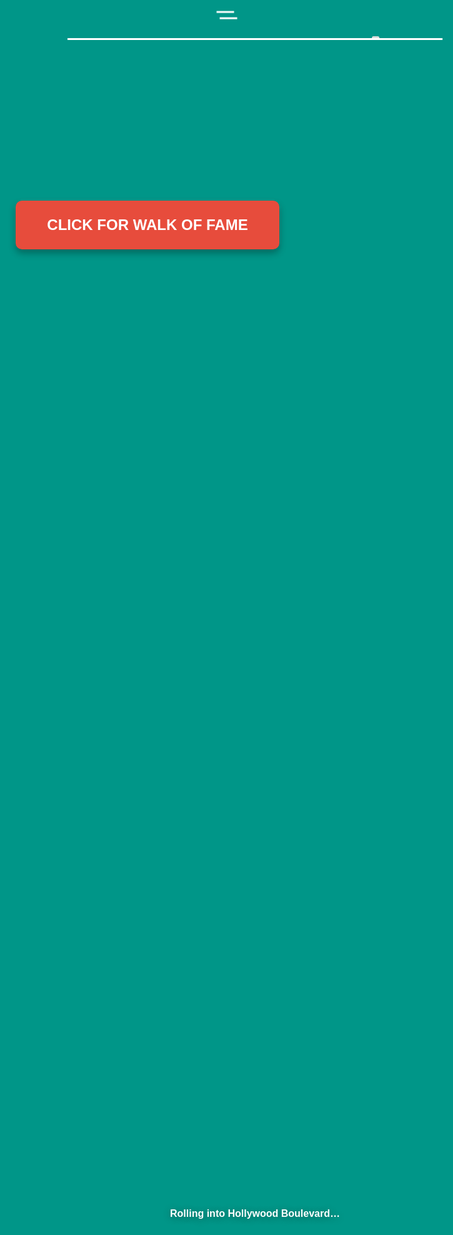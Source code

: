 ```yaml
---
layout: post
title: "Los Angeles"
description: "Roadtrip through LA and learn UI while you're there!"
permalink: /west-coast/analytics/losangeles/WOF
parent: "Analytics/Admin"
team: "Cool Collaborators"
submodule: 1
author: "Cool Collaborators"
date: 2025-10-21
---
```


# Los Angeles 


<!doctype html>
<html lang="en">
<head>
<meta charset="utf-8"><meta name="viewport" content="width=device-width,initial-scale=1"/>
<title>Hollywood Walk of Fame — Roadtrip</title>
<style>
/* ===== Truck intro (8s) ===== */
body{background:#009688;overflow:hidden;font-family:'Open Sans',sans-serif}
.loop-wrapper{margin:0 auto;position:relative;display:block;width:600px;height:250px;overflow:hidden;border-bottom:3px solid #fff;color:#fff}
.mountain{position:absolute;right:-900px;bottom:-20px;width:2px;height:2px;box-shadow:0 0 0 50px #4DB6AC,60px 50px 0 70px #4DB6AC,90px 90px 0 50px #4DB6AC,250px 250px 0 50px #4DB6AC,290px 320px 0 50px #4DB6AC,320px 400px 0 50px #4DB6AC;transform:rotate(130deg);animation:mtn 20s linear infinite}
.hill{position:absolute;right:-900px;bottom:-50px;width:400px;border-radius:50%;height:20px;box-shadow:0 0 0 50px #4DB6AC,-20px 0 0 20px #4DB6AC,-90px 0 0 50px #4DB6AC,250px 0 0 50px #4DB6AC,290px 0 0 50px #4DB6AC,620px 0 0 50px #4DB6AC;animation:hill 4s 2s linear infinite}
.tree,.tree:nth-child(2),.tree:nth-child(3){position:absolute;height:100px;width:35px;bottom:0;background:url(https://s3-us-west-2.amazonaws.com/s.cdpn.io/130015/tree.svg) no-repeat}
.rock{margin-top:-17%;height:2%;width:2%;bottom:-2px;border-radius:20px;position:absolute;background:#ddd}
.truck,.wheels{transition:all ease;width:85px;margin-right:-60px;bottom:0px;right:50%;position:absolute;background:#eee}
.truck{background:url(https://s3-us-west-2.amazonaws.com/s.cdpn.io/130015/truck.svg) no-repeat;background-size:contain;height:60px}
.truck:before{content:" ";position:absolute;width:25px;box-shadow:-30px 28px 0 1.5px #fff,-35px 18px 0 1.5px #fff}
.wheels{background:url(https://s3-us-west-2.amazonaws.com/s.cdpn.io/130015/wheels.svg) no-repeat;height:15px;margin-bottom:0}
.tree{animation:tree 3s 0s linear infinite}
.tree:nth-child(2){animation:tree2 2s .15s linear infinite}
.tree:nth-child(3){animation:tree3 8s .05s linear infinite}
.rock{animation:rock 4s -.53s linear infinite}
.truck{animation:truck 4s .08s ease infinite}
.wheels{animation:truck 4s .001s ease infinite}
.truck:before{animation:wind 1.5s 0s ease infinite}
@keyframes tree{0%{transform:translate(1350px)}100%{transform:translate(-50px)}}
@keyframes tree2{0%{transform:translate(650px)}100%{transform:translate(-50px)}}
@keyframes tree3{0%{transform:translate(2750px)}100%{transform:translate(-50px)}}
@keyframes rock{0%{right:-200px}100%{right:2000px}}
@keyframes truck{0%{}6%{transform:translateY(0)}7%{transform:translateY(-6px)}9%{transform:translateY(0)}10%{transform:translateY(-1px)}11%{transform:translateY(0)}100%{}}
@keyframes wind{0%{}50%{transform:translateY(3px)}100%{}}
@keyframes mtn{100%{transform:translateX(-2000px) rotate(130deg)}}
@keyframes hill{100%{transform:translateX(-2000px)}}
.intro{position:fixed;inset:0;display:grid;place-items:center;background:#009688;z-index:10}
.intro p{color:#fff;font-weight:800;margin-top:18px;text-shadow:0 2px 12px rgba(0,0,0,.35)}
/* ===== Scene: Walk of Fame ===== */
.hidden{display:none}
.scene{position:relative;min-height:100vh;background:linear-gradient(#87CEEB,#B0D4E3)}
.sidewalk{position:absolute;inset:auto 0 0 0;height:140px;background:linear-gradient(#d9c2a1,#af8f73);border-top:4px solid #8b7355}
.star{width:68px;height:68px;background:linear-gradient(135deg,#ffd700,#ffa500);clip-path:polygon(50% 0%,61% 35%,98% 35%,68% 57%,79% 91%,50% 70%,21% 91%,32% 57%,2% 35%,39% 35%);bottom:38px;left:-120px;filter:drop-shadow(0 0 10px rgba(255,215,0,.55));position:absolute;animation:stars 9s linear infinite}
.star.s2{animation-delay:2.2s}.star.s3{animation-delay:4.4s}.star.s4{animation-delay:6.6s}
@keyframes stars{to{transform:translateX(1300px)}}
.chinese-theatre{position:absolute;bottom:140px;left:8%;width:180px;height:200px}
.theatre-roof{position:absolute;top:0;left:50%;transform:translateX(-50%);width:180px;height:60px;background:linear-gradient(#c41e3a,#8b0000);clip-path:polygon(10% 100%,0% 30%,50% 0%,100% 30%,90% 100%)}
.theatre-body{position:absolute;bottom:0;left:50%;transform:translateX(-50%);width:140px;height:140px;background:linear-gradient(#f4e4c1,#d4c4a1);border:3px solid #a89060}
.theatre-pillars{position:absolute;top:20px;left:10px;right:10px;bottom:0}
.pillar{position:absolute;width:18px;height:120px;background:#c9b896;border:2px solid #a89060;bottom:0}
.pillar:nth-child(1){left:0}.pillar:nth-child(2){left:40%}.pillar:nth-child(3){right:0}
.capitol-records{position:absolute;bottom:140px;right:12%;width:90px;height:220px}
.capitol-base{position:absolute;bottom:0;left:50%;transform:translateX(-50%);width:90px;height:180px;background:linear-gradient(#f8f8f8,#d4d4d4);border-radius:45px 45px 0 0;border:3px solid #b8b8b8}
.capitol-ring{position:absolute;left:50%;transform:translateX(-50%);width:100%;height:12px;background:#2c5f8d;border-radius:50%}
.capitol-ring:nth-child(1){top:30px}.capitol-ring:nth-child(2){top:70px}.capitol-ring:nth-child(3){top:110px}.capitol-ring:nth-child(4){top:150px}
.capitol-top{position:absolute;top:0;left:50%;transform:translateX(-50%);width:40px;height:40px;background:radial-gradient(circle,#ff4444,#cc0000);border-radius:50%;border:3px solid #990000;animation:blink 2s ease-in-out infinite}
@keyframes blink{0%,100%{opacity:1}50%{opacity:.3}}
.dolby-theatre{position:absolute;bottom:140px;left:35%;width:160px;height:180px}
.dolby-body{position:absolute;bottom:0;width:100%;height:140px;background:linear-gradient(#2c3e50,#1a252f);border:3px solid #000}
.dolby-marquee{position:absolute;top:0;left:50%;transform:translateX(-50%);width:140px;height:50px;background:#ffd700;border:4px solid #ffaa00;display:grid;place-items:center;font-weight:800;font-size:11px;color:#000;letter-spacing:1px}
.dolby-marquee:before{content:"OSCARS"}
.marquee-lights{position:absolute;bottom:0;left:0;right:0;height:8px;background:repeating-linear-gradient(90deg,#fff 0 8px,#ffd700 8px 16px);animation:marquee-scroll .6s linear infinite}
@keyframes marquee-scroll{to{transform:translateX(-16px)}}
.caption{position:absolute;left:50%;transform:translateX(-50%);bottom:22px;color:#2b2b2b;font-weight:600;background:rgba(255,255,255,.75);padding:8px 14px;border-radius:10px}
</style>
</head>
<body>
<!-- Truck intro -->
<div class="intro" id="intro">
  <div class="loop-wrapper" role="img" aria-label="Driving along Sunset Boulevard to the Walk of Fame">
    <div class="mountain"></div>
    <div class="hill"></div>
    <div class="tree"></div><div class="tree"></div><div class="tree"></div>
    <div class="rock"></div>
    <div class="truck"></div>
    <div class="wheels"></div>
  </div>
  <p>Rolling into Hollywood Boulevard…</p>
</div>

<!-- Scene -->
<main class="scene hidden" id="scene">
  <div class="chinese-theatre">
    <div class="theatre-roof"></div>
    <div class="theatre-body"><div class="theatre-pillars">
      <div class="pillar"></div><div class="pillar"></div><div class="pillar"></div>
    </div></div>
  </div>
  <div class="capitol-records">
    <div class="capitol-top"></div>
    <div class="capitol-base">
      <div class="capitol-ring"></div><div class="capitol-ring"></div>
      <div class="capitol-ring"></div><div class="capitol-ring"></div>
    </div>
  </div>
  <div class="dolby-theatre">
    <div class="dolby-marquee"><div class="marquee-lights"></div></div>
    <div class="dolby-body"></div>
  </div>
  <div class="sidewalk"></div>
  <div class="star s1"></div><div class="star s2"></div><div class="star s3"></div><div class="star s4"></div>
  <div class="caption">⭐ Hollywood Walk of Fame — stars & landmarks</div>
</main>

<script>
setTimeout(()=>{
  document.getElementById('intro').classList.add('hidden');
  document.getElementById('scene').classList.remove('hidden');
  document.body.style.background='linear-gradient(#87CEEB,#B0D4E3)';
},8000);
</script>
</body>
</html>


<!DOCTYPE html>
<html>
<head>
<title>Hollywood Walk of Fame Button Lesson</title>
<style>
body {
font-family: Arial, sans-serif;
background: #2874a6;
color: #fff;
margin: 0;
padding: 40px 20px;
line-height: 1.6;
font-size: 16px;
        }
        .container {
            max-width: 800px;
            margin: 0 auto;
        }
        h1, h2, h3 {
            color: #fff;
            font-size: 16px;
            font-weight: bold;
            margin: 20px 0 10px 0;
        }
        p {
            color: #fff;
            font-size: 16px;
            margin: 10px 0;
        }
        pre {
            background: #1a1a1a;
            padding: 15px;
            border-radius: 5px;
            overflow-x: auto;
            color: #fff;
            font-size: 14px;
        }
        code {
            color: #fff;
            font-size: 14px;
        }
        .example-section {
            margin: 40px 0;
            padding: 30px;
            background: #1a1a1a;
            border-radius: 10px;
        }
        .demo-container {
            display: flex;
            flex-direction: column;
            align-items: center;
            justify-content: flex-start;
            min-height: 500px;
            background: linear-gradient(to bottom, #87CEEB 0%, #b0d9f5 60%, #d4d4d4 100%);
            border-radius: 10px;
            position: relative;
            margin-top: 20px;
            overflow: hidden;
        }
        .button-container {
            margin-top: 30px;
            margin-bottom: 30px;
            z-index: 10;
        }
        button {
            background-color: #e74c3c;
            color: white;
            padding: 25px 50px;
            font-size: 24px;
            font-weight: bold;
            border: none;
            border-radius: 10px;
            cursor: pointer;
            box-shadow: 0 6px 12px rgba(0,0,0,0.3);
            transition: all 0.3s ease;
            text-transform: uppercase;
        }
        button:hover {
            background-color: #c0392b;
            transform: translateY(-3px);
            box-shadow: 0 8px 16px rgba(0,0,0,0.4);
        }
        button:active {
            transform: translateY(0);
            box-shadow: 0 4px 8px rgba(0,0,0,0.3);
        }
        #walkContainer {
            opacity: 0;
            transition: all 1s ease;
            z-index: 5;
            position: absolute;
            bottom: 0;
            width: 100%;
        }
        #walkContainer.show {
            opacity: 1;
        }
        .sidewalk {
            position: relative;
            width: 100%;
            height: 200px;
            background: linear-gradient(180deg, #2a2a2a 0%, #1a1a1a 100%);
            display: flex;
            align-items: center;
            justify-content: center;
            gap: 20px;
            padding: 0 30px;
            box-shadow: 0 -10px 30px rgba(0,0,0,0.3);
        }
        .star-tile {
            position: relative;
            width: 100px;
            height: 120px;
            background: linear-gradient(135deg, #d4af37 0%, #f4d03f 50%, #d4af37 100%);
            border: 3px solid #8b7355;
            border-radius: 3px;
            display: flex;
            flex-direction: column;
            align-items: center;
            justify-content: center;
            box-shadow: 
                inset 0 1px 3px rgba(255,255,255,0.3),
                inset 0 -1px 3px rgba(0,0,0,0.3),
                0 5px 10px rgba(0,0,0,0.3);
            animation: tileAppear 0.8s ease backwards;
        }
        .star-tile:nth-child(1) { animation-delay: 0.2s; }
        .star-tile:nth-child(2) { animation-delay: 0.4s; }
        .star-tile:nth-child(3) { animation-delay: 0.6s; }
        .star-tile:nth-child(4) { animation-delay: 0.8s; }
        .star-shape {
            font-size: 40px;
            color: #c71585;
            text-shadow: 
                1px 1px 2px rgba(0,0,0,0.3),
                0 0 5px rgba(199,21,133,0.5);
            margin-bottom: 5px;
        }
        .star-name {
            font-size: 9px;
            font-weight: 900;
            color: #2a2a2a;
            text-align: center;
            font-family: 'Arial', sans-serif;
            letter-spacing: 1px;
            line-height: 1.2;
            padding: 0 5px;
        }
        .person {
            position: absolute;
            bottom: 200px;
            width: 30px;
            animation: walk 8s linear infinite;
        }
        .person1 {
            left: -50px;
            animation-delay: 0s;
        }
        .person2 {
            left: -50px;
            animation-delay: 3s;
        }
        .person3 {
            left: -50px;
            animation-delay: 6s;
        }
        .person-body {
            width: 20px;
            height: 35px;
            background: #ff6b6b;
            border-radius: 5px 5px 0 0;
            margin: 0 auto;
        }
        .person-head {
            width: 15px;
            height: 15px;
            background: #ffcba4;
            border-radius: 50%;
            margin: 0 auto 2px;
        }
        .person-legs {
            display: flex;
            justify-content: center;
            gap: 3px;
        }
        .leg {
            width: 6px;
            height: 20px;
            background: #4a4a4a;
            animation: legWalk 0.6s ease-in-out infinite;
        }
        .leg:nth-child(2) {
            animation-delay: 0.3s;
        }
        @keyframes walk {
            from {
                left: -50px;
            }
            to {
                left: 100%;
            }
        }
        @keyframes legWalk {
            0%, 100% {
                transform: rotate(0deg);
            }
            50% {
                transform: rotate(20deg);
            }
        }
        @keyframes tileAppear {
            from {
                opacity: 0;
                transform: translateY(50px);
            }
            to {
                opacity: 1;
                transform: translateY(0);
            }
        }
        .buildings {
            position: absolute;
            bottom: 200px;
            width: 100%;
            height: 150px;
            display: flex;
            justify-content: space-around;
            align-items: flex-end;
            padding: 0 20px;
        }
        .building {
            background: linear-gradient(to bottom, #6a6a6a 0%, #4a4a4a 100%);
            border-radius: 5px 5px 0 0;
            position: relative;
            box-shadow: 0 5px 15px rgba(0,0,0,0.3);
        }
        .building1 {
            width: 60px;
            height: 100px;
        }
        .building2 {
            width: 50px;
            height: 120px;
        }
        .building3 {
            width: 70px;
            height: 90px;
        }
        .building4 {
            width: 55px;
            height: 110px;
        }
    </style>
</head>
<body>
<div class="container">
<h1>Los Angeles</h1>
<h2>Hollywood Walk of Fame Button Lesson</h2>
        <h3>Step 1: Set Up Your HTML File</h3>
        <p>First, create a new file and save it as button.html. Every HTML file needs this basic structure:</p>
        <pre><code>&lt;!DOCTYPE html&gt;
&lt;html&gt;
&lt;head&gt;
&lt;title&gt;My Button&lt;/title&gt;
&lt;/head&gt;
&lt;body&gt;
&lt;/body&gt;
&lt;/html&gt;</code></pre>
        <p>What this means:</p>
        <p>&lt;!DOCTYPE html&gt; tells the browser this is an HTML file</p>
        <p>&lt;html&gt; wraps everything</p>
        <p>&lt;head&gt; contains information about the page</p>
        <p>&lt;body&gt; is where your visible content goes</p>
        <h3>Step 2: Create Your First Button</h3>
        <p>Inside the &lt;body&gt; tags, add a button:</p>
        <pre><code>&lt;body&gt;
    &lt;button&gt;Click Me!&lt;/button&gt;
&lt;/body&gt;</code></pre>
        <h3>Step 3: Make the Button Do Something</h3>
        <p>Add an onclick attribute to make something happen when clicked:</p>
        <pre><code>&lt;button onclick="alert('Hello!')"&gt;Click Me!&lt;/button&gt;</code></pre>
        <div class="example-section">
            <h3>Here's an example button!</h3>
            <div class="demo-container">
                <div class="button-container">
                    <button onclick="generateWalk()">Click for Walk of Fame</button>
                </div>
                <div id="walkContainer">
                    <div class="buildings">
                        <div class="building building1"></div>
                        <div class="building building2"></div>
                        <div class="building building3"></div>
                        <div class="building building4"></div>
                    </div>
                    <div class="person person1">
                        <div class="person-head"></div>
                        <div class="person-body"></div>
                        <div class="person-legs">
                            <div class="leg"></div>
                            <div class="leg"></div>
                        </div>
                    </div>
                    <div class="person person2">
                        <div class="person-head"></div>
                        <div class="person-body"></div>
                        <div class="person-legs">
                            <div class="leg"></div>
                            <div class="leg"></div>
                        </div>
                    </div>
                    <div class="person person3">
                        <div class="person-head"></div>
                        <div class="person-body"></div>
                        <div class="person-legs">
                            <div class="leg"></div>
                            <div class="leg"></div>
                        </div>
                    </div>
                    <div class="sidewalk">
                        <div class="star-tile">
                            <div class="star-shape">★</div>
                            <div class="star-name">MARILYN<br>MONROE</div>
                        </div>
                        <div class="star-tile">
                            <div class="star-shape">★</div>
                            <div class="star-name">CHARLIE<br>CHAPLIN</div>
                        </div>
                        <div class="star-tile">
                            <div class="star-shape">★</div>
                            <div class="star-name">ELVIS<br>PRESLEY</div>
                        </div>
                        <div class="star-tile">
                            <div class="star-shape">★</div>
                            <div class="star-name">MICHAEL<br>JACKSON</div>
                        </div>
                    </div>
                </div>
            </div>
        </div>
    </div>
    <script>
        function generateWalk() {
            var walkContainer = document.getElementById('walkContainer');
            // Reset animation by removing and re-adding the class
            walkContainer.classList.remove('show');
            // Small delay to allow reset
            setTimeout(function() {
                walkContainer.classList.add('show');
            }, 50);
        }
    </script>
</body>
</html>